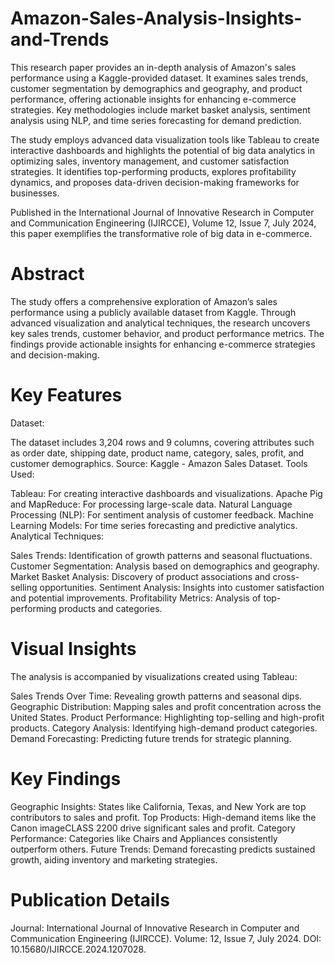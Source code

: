 # Amazon-Sales-Analysis-Insights-and-Trends
This research paper provides an in-depth analysis of Amazon's sales performance using a Kaggle-provided dataset. It examines sales trends, customer segmentation by demographics and geography, and product performance, offering actionable insights for enhancing e-commerce strategies. Key methodologies include market basket analysis, sentiment analysis using NLP, and time series forecasting for demand prediction.

The study employs advanced data visualization tools like Tableau to create interactive dashboards and highlights the potential of big data analytics in optimizing sales, inventory management, and customer satisfaction strategies. It identifies top-performing products, explores profitability dynamics, and proposes data-driven decision-making frameworks for businesses.

Published in the International Journal of Innovative Research in Computer and Communication Engineering (IJIRCCE), Volume 12, Issue 7, July 2024, this paper exemplifies the transformative role of big data in e-commerce.


# Abstract
The study offers a comprehensive exploration of Amazon’s sales performance using a publicly available dataset from Kaggle. Through advanced visualization and analytical techniques, the research uncovers key sales trends, customer behavior, and product performance metrics. The findings provide actionable insights for enhancing e-commerce strategies and decision-making.


# Key Features
Dataset:

The dataset includes 3,204 rows and 9 columns, covering attributes such as order date, shipping date, product name, category, sales, profit, and customer demographics.
Source: Kaggle - Amazon Sales Dataset.
Tools Used:

Tableau: For creating interactive dashboards and visualizations.
Apache Pig and MapReduce: For processing large-scale data.
Natural Language Processing (NLP): For sentiment analysis of customer feedback.
Machine Learning Models: For time series forecasting and predictive analytics.
Analytical Techniques:

Sales Trends: Identification of growth patterns and seasonal fluctuations.
Customer Segmentation: Analysis based on demographics and geography.
Market Basket Analysis: Discovery of product associations and cross-selling opportunities.
Sentiment Analysis: Insights into customer satisfaction and potential improvements.
Profitability Metrics: Analysis of top-performing products and categories.


# Visual Insights
The analysis is accompanied by visualizations created using Tableau:

Sales Trends Over Time: Revealing growth patterns and seasonal dips.
Geographic Distribution: Mapping sales and profit concentration across the United States.
Product Performance: Highlighting top-selling and high-profit products.
Category Analysis: Identifying high-demand product categories.
Demand Forecasting: Predicting future trends for strategic planning.


# Key Findings
Geographic Insights: States like California, Texas, and New York are top contributors to sales and profit.
Top Products: High-demand items like the Canon imageCLASS 2200 drive significant sales and profit.
Category Performance: Categories like Chairs and Appliances consistently outperform others.
Future Trends: Demand forecasting predicts sustained growth, aiding inventory and marketing strategies.


# Publication Details
Journal: International Journal of Innovative Research in Computer and Communication Engineering (IJIRCCE).
Volume: 12, Issue 7, July 2024.
DOI: 10.15680/IJIRCCE.2024.1207028.



